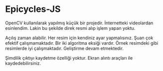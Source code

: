 # Epicycles-JS

OpenCV kullanılarak yapılmış küçük bir projedir. İnternetteki videolardan esinlendim. Lakin bu şekilde direk resmi alıp işlem yapan yoktu.


Açılış zaman alabilir.
Her resim için kendiniz ayar yapmalısınız.
Şuan çok efektif çalışmamaktadır. Bir iki algoritma eksiği vardır.
Örnek resimdeki gibi resimlerde iyi çalışmaktadır.
Geliştirme devam etmektedir.

Şimdilik çıktıyı kaydetme özelliği yoktur. Ekran alıntı araçları ile kaydedebilirsiniz.
